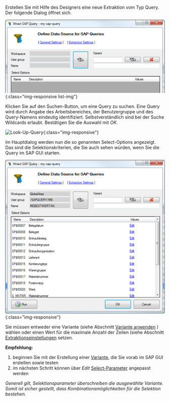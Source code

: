 Erstellen Sie mit Hilfe des Designers eine neue Extraktion vom Typ Query. Der folgende Dialog öffnet sich. 

![Define-Query-Extraction-Data-Source](/img/content/Define-Query-Extraction-Data-Source.png){:class="img-responsive list-img"}


Klicken Sie auf den Suchen-Button, um eine Query zu suchen. Eine Query wird durch Angabe des Arbeitsbereiches, der Benutzergruppe und des Query-Namens eindeutig identifiziert. Selbstverständlich sind bei der Suche Wildcards erlaubt. Bestätigen Sie die Auswahl mit *OK*.

![Look-Up-Query](/img/content/xu/xu_query_look-up.png){:class="img-responsive"}

Im Hauptdialog werden nun die so genannten Select-Options angezeigt. Das sind die Selektionskriterien, die Sie auch sehen würden, wenn Sie die Query im SAP GUI starten.

![Define-Query-Extraction-Data-Source-Selected](/img/content/Define-Query-Extraction-Data-Source-Selected.png){:class="img-responsive"}

Sie müssen entweder eine Variante (siehe Abschnitt [Variante anwenden](./varianten-anwenden) ) wählen oder einen Wert für die maximale Anzahl der Zeilen (siehe Abschnitt [Extraktionseinstellungen](https://help.theobald-software.com/de/board-connector/sap-queries/query-extraktionseinstellungen) setzen.

**Empfehlung:**
1. beginnen Sie mit der Erstellung einer [Variante](https://help.sap.com/doc/saphelp_dm40/4.0/de-DE/c0/980389e58611d194cc00a0c94260a5/content.htm?no_cache=true), die Sie vorab im SAP GUI erstellen sowie testen
2. im nächsten Schritt können über *Edit* [Select-Parameter](./select-options-fuellen) angepasst werden

*Generell gilt, Selektionsparameter überschreiben die ausgewählte Variante. 
Somit ist sicher gestellt, dass Kombinationsmöglichkeiten für die Selektion bestehen.*
